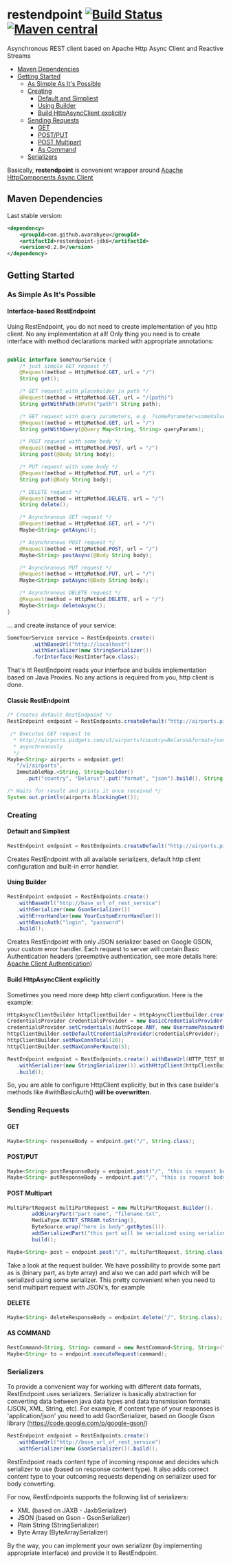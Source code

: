 # restendpoint [![Build Status](https://travis-ci.org/avarabyeu/restendpoint.svg?branch=master)](https://travis-ci.org/avarabyeu/restendpoint) [![Maven central](https://maven-badges.herokuapp.com/maven-central/com.github.avarabyeu/restendpoint/badge.svg)](https://maven-badges.herokuapp.com/maven-central/com.github.avarabyeu/restendpoint)

Asynchronous REST client based on Apache Http Async Client and Reactive Streams


* [Maven Dependencies](#maven-dependencies)
* [Getting Started](#getting-started)
   * [As Simple As It's Possible](#as-simple-as-its-possible)
   * [Creating](#creating)    
      * [Default and Simpliest](#default-and-simpliest)
      * [Using Builder](#using-builder)
      * [Build HttpAsyncClient explicitly](#build-httpasyncclient-explicitly)      
   * [Sending Requests](#sending-requests)
      * [GET](#get)
      * [POST/PUT](#post/put)
      * [POST Multipart](#post-multipart)
      * [As Command](#as-command)
   * [Serializers](#serializers)

Basically, **restendpoint** is convenient wrapper around 
[Apache HttpComponents Async Client](http://hc.apache.org/httpcomponents-asyncclient-4.0.x/)

## Maven Dependencies

Last stable version:
```xml
<dependency>
    <groupId>com.github.avarabyeu</groupId>
    <artifactId>restendpoint-jdk6</artifactId>
    <version>0.2.0</version>
</dependency>
```

## Getting Started

### As Simple As It's Possible

#### Interface-based RestEndpoint
Using RestEndpoint, you do not need to create implementation of you http client. No any implementation at all! 
Only thing you need is to create interface with method declarations marked with appropriate annotations:

```java

public interface SomeYourService {
    /* just simple GET request */
    @Request(method = HttpMethod.GET, url = "/")
    String get();

    /* GET request with placeholder in path */
    @Request(method = HttpMethod.GET, url = "/{path}")
    String getWithPath(@Path("path") String path);

    /* GET request with query parameters, e.g. ?someParameter=someValue */
    @Request(method = HttpMethod.GET, url = "/")
    String getWithQuery(@Query Map<String, String> queryParams);

    /* POST request with some body */
    @Request(method = HttpMethod.POST, url = "/")
    String post(@Body String body);

    /* PUT request with some body */
    @Request(method = HttpMethod.PUT, url = "/")
    String put(@Body String body);

    /* DELETE request */
    @Request(method = HttpMethod.DELETE, url = "/")
    String delete();

    /* Asynchronous GET request */
    @Request(method = HttpMethod.GET, url = "/")
    Maybe<String> getAsync();

    /* Asynchronous POST request */
    @Request(method = HttpMethod.POST, url = "/")
    Maybe<String> postAsync(@Body String body);

    /* Asynchronous PUT request */
    @Request(method = HttpMethod.PUT, url = "/")
    Maybe<String> putAsync(@Body String body);

    /* Asynchronous DELETE request */
    @Request(method = HttpMethod.DELETE, url = "/")
    Maybe<String> deleteAsync();
}

```
... and create instance of your service:

```java
SomeYourService service = RestEndpoints.create()
        .withBaseUrl("http://localhost")
        .withSerializer(new StringSerializer())                
        .forInterface(RestInterface.class);
```

That's it! RestEndpoint reads your interface and builds implementation based on Java Proxies. No any actions is required from you, http client is done. 

#### Classic RestEndpoint

```java
/* Creates default RestEndpoint */
RestEndpoint endpoint = RestEndpoints.createDefault("http://airports.pidgets.com/");

 /* Executes GET request to
  * http://airports.pidgets.com/v1/airports?country=Belarus&format=json
  * asynchronously
  */
Maybe<String> airports = endpoint.get(
   "/v1/airports",
   ImmutableMap.<String, String>builder()
      .put("country", "Belarus").put("format", "json").build(), String.class);

/* Waits for result and prints it once received */
System.out.println(airports.blockingGet());
```

### Creating

#### Default and Simpliest
```java
RestEndpoint endpoint = RestEndpoints.createDefault("http://airports.pidgets.com/");
```
Creates RestEndpoint with all available serializers, default http client configuration and built-in error handler. 


#### Using Builder
```java
RestEndpoint endpoint = RestEndpoints.create()
   .withBaseUrl("http://base_url_of_rest_service")
   .withSerializer(new GsonSerializer())
   .withErrorHandler(new YourCustomErrorHandler())
   .withBasicAuth("login", "password")
   .build();
```   
Creates RestEndpoint with only JSON serializer based on Google GSON, your custom error handler. Each request to server will contain Basic Authentication headers (preemptive authentication, see more details here: [Apache Client Authentication](http://hc.apache.org/httpcomponents-client-ga/tutorial/html/authentication.html))


#### Build HttpAsyncClient explicitly
Sometimes you need more deep http client configuration. Here is the example:

```java
HttpAsyncClientBuilder httpClientBuilder = HttpAsyncClientBuilder.create();
CredentialsProvider credentialsProvider = new BasicCredentialsProvider();
credentialsProvider.setCredentials(AuthScope.ANY, new UsernamePasswordCredentials("user", "password"));
httpClientBuilder.setDefaultCredentialsProvider(credentialsProvider);
httpClientBuilder.setMaxConnTotal(20);
httpClientBuilder.setMaxConnPerRoute(5);

RestEndpoint endpoint = RestEndpoints.create().withBaseUrl(HTTP_TEST_URK)
   .withSerializer(new StringSerializer()).withHttpClient(httpClientBuilder.build())
   .build();
```
So, you are able to configure HttpClient explicitly, but in this case builder's methods like #withBasicAuth() <b>will be overwritten</b>.


### Sending Requests

#### GET

```java
Maybe<String> responseBody = endpoint.get("/", String.class);
```
#### POST/PUT

```java
Maybe<String> postResponseBody = endpoint.post("/", "this is request body", String.class);
Maybe<String> putResponseBody = endpoint.put("/", "this is request body", String.class);
```

#### POST Multipart

```java
MultiPartRequest multiPartRequest = new MultiPartRequest.Builder().
        addBinaryPart("part name", "filename.txt",
        MediaType.OCTET_STREAM.toString(),
        ByteSource.wrap("here is body".getBytes())).
        addSerializedPart("this part will be serialized using serializer", "part body").
        build();

Maybe<String> post = endpoint.post("/", multiPartRequest, String.class);
```

Take a look at the request builder. We have possibility to provide some part as is (binary part, as byte array) and also
we can add part which will be serialized using some serializer. This pretty convenient when you need to send multipart request
with JSON's, for example

#### DELETE

```java
Maybe<String> deleteResponseBody = endpoint.delete("/", String.class);
```

#### AS COMMAND

```java
RestCommand<String, String> command = new RestCommand<String, String>("/", HttpMethod.POST, "request body", String.class);
Maybe<String> to = endpoint.executeRequest(command);
```

### Serializers

To provide a convenient way for working with different data formats, RestEndpoint uses serializers. 
Serializer is basically abstraction for converting data between java data types and data transmission formats (JSON, XML, String, etc). 
For example, if content type of your responses is 'application/json' you need to add GsonSerializer, based on Google Gson library (https://code.google.com/p/google-gson/)

```java
RestEndpoint endpoint = RestEndpoints.create()
   .withBaseUrl("http://base_url_of_rest_service")
   .withSerializer(new GsonSerializer()).build();
```
RestEndpoint reads content type of incoming response and decides which serializer to use (based on response content type). It also adds correct content type to your
outcoming requests depending on serializer used for body converting.

For now, RestEndpoints supports the following list of serializers:

* XML (based on JAXB - JaxbSerializer) 
* JSON (based on Gson - GsonSerializer)
* Plain String (StringSerializer)
* Byte Array (ByteArraySerializer)

By the way, you can implement your own serializer (by implementing appropriate interface) and provide it to RestEndpoint. 
